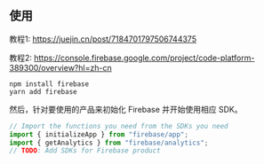 ## 使用
教程1:
https://juejin.cn/post/7184701797506744375

教程2:
https://console.firebase.google.com/project/code-platform-389300/overview?hl=zh-cn
```
npm install firebase
yarn add firebase
```

然后，针对要使用的产品来初始化 Firebase 并开始使用相应 SDK。
```js
// Import the functions you need from the SDKs you need
import { initializeApp } from "firebase/app";
import { getAnalytics } from "firebase/analytics";
// TODO: Add SDKs for Firebase product